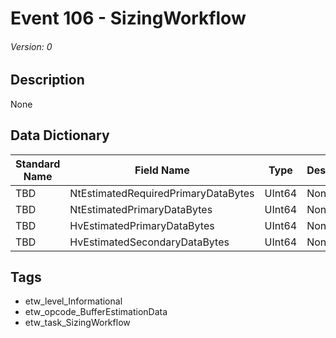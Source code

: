 # Event 106 - SizingWorkflow
###### Version: 0

## Description
None

## Data Dictionary
|Standard Name|Field Name|Type|Description|Sample Value|
|---|---|---|---|---|
|TBD|NtEstimatedRequiredPrimaryDataBytes|UInt64|None|`None`|
|TBD|NtEstimatedPrimaryDataBytes|UInt64|None|`None`|
|TBD|HvEstimatedPrimaryDataBytes|UInt64|None|`None`|
|TBD|HvEstimatedSecondaryDataBytes|UInt64|None|`None`|

## Tags
* etw_level_Informational
* etw_opcode_BufferEstimationData
* etw_task_SizingWorkflow